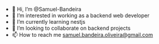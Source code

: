 - 👋 Hi, I’m @Samuel-Bandeira
- 👀 I’m interested in working as a backend web developer
- 🌱 I’m currently learning nestjs
- 💞️ I’m looking to collaborate on backend projects
- 📫 How to reach me samuel.bandeira.oliveira@gmail.com
